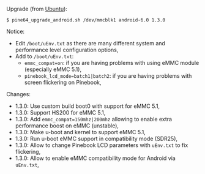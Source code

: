 Upgrade (from [Ubuntu](https://github.com/ayufan-pine64/linux-build/releases/latest)):
```
$ pine64_upgrade_android.sh /dev/mmcblk1 android-6.0 1.3.0
```

Notice:
- Edit `/boot/uEnv.txt` as there are many different system and performance level configuration options,
- Add to `/boot/uEnv.txt`:
  - `emmc_compat=on`: if you are having problems with using eMMC module (especially eMMC 5.1),
  - `pinebook_lcd_mode=batch1|batch2`: if you are having problems with screen flickering on Pinebook,

Changes:
- 1.3.0: Use custom build boot0 with support for eMMC 5.1,
- 1.3.0: Support HS200 for eMMC 5.1,
- 1.3.0: Add `emmc_compat=150mhz|200mhz` allowing to enable extra performance boost on eMMC (unstable),
- 1.3.0: Make u-boot and kernel to support eMMC 5.1,
- 1.3.0: Run u-boot eMMC support in compatibility mode (SDR25),
- 1.3.0: Allow to change Pinebook LCD parameters with `uEnv.txt` to fix flickering,
- 1.3.0: Allow to enable eMMC compatibility mode for Android via `uEnv.txt`,

